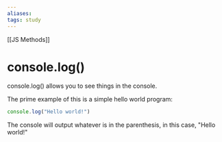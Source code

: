 ```yaml
---
aliases:
tags: study
---
```

[[JS Methods]]
# console.log()

console.log() allows you to see things in the console.

The prime example of this is a simple hello world program:
```javascript
console.log("Hello world!")
```

The console will output whatever is in the parenthesis, in this case, "Hello world!"